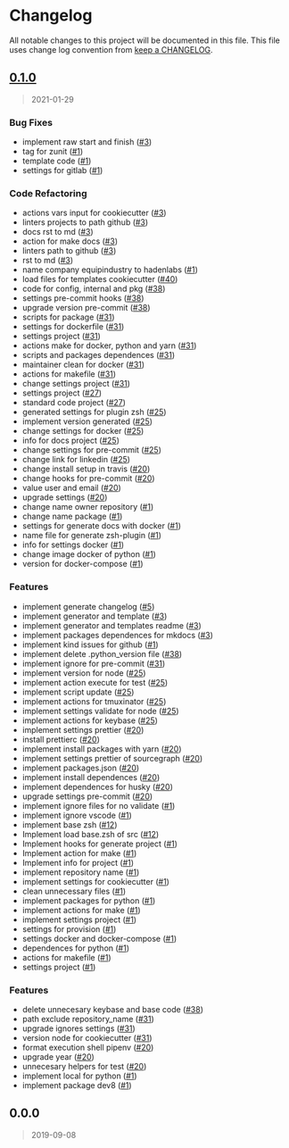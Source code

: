 # Changelog

All notable changes to this project will be documented in this file. This file uses change log convention from [keep a CHANGELOG](http://keepachangelog.com/en/0.3.0/).


<a name="0.1.0"></a>
## [0.1.0](https://github.com/hadenlabs/cookiecutter-zsh-plugin/compare/0.0.0...0.1.0)

> 2021-01-29

### Bug Fixes

* implement raw start and finish ([#3](https://github.com/hadenlabs/cookiecutter-zsh-plugin/issues/3))
* tag for zunit ([#1](https://github.com/hadenlabs/cookiecutter-zsh-plugin/issues/1))
* template code ([#1](https://github.com/hadenlabs/cookiecutter-zsh-plugin/issues/1))
* settings for gitlab ([#1](https://github.com/hadenlabs/cookiecutter-zsh-plugin/issues/1))

### Code Refactoring

* actions vars input for cookiecutter ([#3](https://github.com/hadenlabs/cookiecutter-zsh-plugin/issues/3))
* linters projects to path github ([#3](https://github.com/hadenlabs/cookiecutter-zsh-plugin/issues/3))
* docs rst to md ([#3](https://github.com/hadenlabs/cookiecutter-zsh-plugin/issues/3))
* action for make docs ([#3](https://github.com/hadenlabs/cookiecutter-zsh-plugin/issues/3))
* linters path to github ([#3](https://github.com/hadenlabs/cookiecutter-zsh-plugin/issues/3))
* rst to md ([#3](https://github.com/hadenlabs/cookiecutter-zsh-plugin/issues/3))
* name company equipindustry to hadenlabs ([#1](https://github.com/hadenlabs/cookiecutter-zsh-plugin/issues/1))
* load files for templates cookiecutter ([#40](https://github.com/hadenlabs/cookiecutter-zsh-plugin/issues/40))
* code for config, internal and pkg  ([#38](https://github.com/hadenlabs/cookiecutter-zsh-plugin/issues/38))
* settings pre-commit hooks ([#38](https://github.com/hadenlabs/cookiecutter-zsh-plugin/issues/38))
* upgrade version pre-commit ([#38](https://github.com/hadenlabs/cookiecutter-zsh-plugin/issues/38))
* scripts for package ([#31](https://github.com/hadenlabs/cookiecutter-zsh-plugin/issues/31))
* settings for dockerfile ([#31](https://github.com/hadenlabs/cookiecutter-zsh-plugin/issues/31))
* settings project ([#31](https://github.com/hadenlabs/cookiecutter-zsh-plugin/issues/31))
* actions make for docker, python and yarn ([#31](https://github.com/hadenlabs/cookiecutter-zsh-plugin/issues/31))
* scripts and packages dependences ([#31](https://github.com/hadenlabs/cookiecutter-zsh-plugin/issues/31))
* maintainer clean for docker ([#31](https://github.com/hadenlabs/cookiecutter-zsh-plugin/issues/31))
* actions for makefile ([#31](https://github.com/hadenlabs/cookiecutter-zsh-plugin/issues/31))
* change settings project ([#31](https://github.com/hadenlabs/cookiecutter-zsh-plugin/issues/31))
* settings project ([#27](https://github.com/hadenlabs/cookiecutter-zsh-plugin/issues/27))
* standard code project ([#27](https://github.com/hadenlabs/cookiecutter-zsh-plugin/issues/27))
* generated settings for plugin zsh ([#25](https://github.com/hadenlabs/cookiecutter-zsh-plugin/issues/25))
* implement version generated ([#25](https://github.com/hadenlabs/cookiecutter-zsh-plugin/issues/25))
* change settings for docker ([#25](https://github.com/hadenlabs/cookiecutter-zsh-plugin/issues/25))
* info for docs project ([#25](https://github.com/hadenlabs/cookiecutter-zsh-plugin/issues/25))
* change settings for pre-commit ([#25](https://github.com/hadenlabs/cookiecutter-zsh-plugin/issues/25))
* change link for linkedin ([#25](https://github.com/hadenlabs/cookiecutter-zsh-plugin/issues/25))
* change install setup in travis ([#20](https://github.com/hadenlabs/cookiecutter-zsh-plugin/issues/20))
* change hooks for pre-commit ([#20](https://github.com/hadenlabs/cookiecutter-zsh-plugin/issues/20))
* value user and email ([#20](https://github.com/hadenlabs/cookiecutter-zsh-plugin/issues/20))
* upgrade settings ([#20](https://github.com/hadenlabs/cookiecutter-zsh-plugin/issues/20))
* change name owner repository ([#1](https://github.com/hadenlabs/cookiecutter-zsh-plugin/issues/1))
* change name package ([#1](https://github.com/hadenlabs/cookiecutter-zsh-plugin/issues/1))
* settings for generate docs with docker ([#1](https://github.com/hadenlabs/cookiecutter-zsh-plugin/issues/1))
* name file for generate zsh-plugin ([#1](https://github.com/hadenlabs/cookiecutter-zsh-plugin/issues/1))
* info for settings docker ([#1](https://github.com/hadenlabs/cookiecutter-zsh-plugin/issues/1))
* change image docker of python ([#1](https://github.com/hadenlabs/cookiecutter-zsh-plugin/issues/1))
* version for docker-compose ([#1](https://github.com/hadenlabs/cookiecutter-zsh-plugin/issues/1))

### Features

* implement generate changelog ([#5](https://github.com/hadenlabs/cookiecutter-zsh-plugin/issues/5))
* implement generator and template ([#3](https://github.com/hadenlabs/cookiecutter-zsh-plugin/issues/3))
* implement generator and templates readme ([#3](https://github.com/hadenlabs/cookiecutter-zsh-plugin/issues/3))
* implement packages dependences for mkdocs ([#3](https://github.com/hadenlabs/cookiecutter-zsh-plugin/issues/3))
* implement kind issues for github ([#1](https://github.com/hadenlabs/cookiecutter-zsh-plugin/issues/1))
* implement delete .python_version file ([#38](https://github.com/hadenlabs/cookiecutter-zsh-plugin/issues/38))
* implement ignore for pre-commit ([#31](https://github.com/hadenlabs/cookiecutter-zsh-plugin/issues/31))
* implement version for node ([#25](https://github.com/hadenlabs/cookiecutter-zsh-plugin/issues/25))
* implement action execute for test ([#25](https://github.com/hadenlabs/cookiecutter-zsh-plugin/issues/25))
* implement script update ([#25](https://github.com/hadenlabs/cookiecutter-zsh-plugin/issues/25))
* implement actions for tmuxinator ([#25](https://github.com/hadenlabs/cookiecutter-zsh-plugin/issues/25))
* implement settings validate for node ([#25](https://github.com/hadenlabs/cookiecutter-zsh-plugin/issues/25))
* implement actions for keybase ([#25](https://github.com/hadenlabs/cookiecutter-zsh-plugin/issues/25))
* implement settings prettier ([#20](https://github.com/hadenlabs/cookiecutter-zsh-plugin/issues/20))
* install prettierc ([#20](https://github.com/hadenlabs/cookiecutter-zsh-plugin/issues/20))
* implement install packages with yarn ([#20](https://github.com/hadenlabs/cookiecutter-zsh-plugin/issues/20))
* implement settings prettier of  sourcegraph ([#20](https://github.com/hadenlabs/cookiecutter-zsh-plugin/issues/20))
* implement packages.json ([#20](https://github.com/hadenlabs/cookiecutter-zsh-plugin/issues/20))
* implement install dependences ([#20](https://github.com/hadenlabs/cookiecutter-zsh-plugin/issues/20))
* implement dependences for husky ([#20](https://github.com/hadenlabs/cookiecutter-zsh-plugin/issues/20))
* upgrade settings pre-commit ([#20](https://github.com/hadenlabs/cookiecutter-zsh-plugin/issues/20))
* implement ignore files for no validate ([#1](https://github.com/hadenlabs/cookiecutter-zsh-plugin/issues/1))
* implement ignore vscode ([#1](https://github.com/hadenlabs/cookiecutter-zsh-plugin/issues/1))
* implement base zsh ([#12](https://github.com/hadenlabs/cookiecutter-zsh-plugin/issues/12))
* Implement load base.zsh of src ([#12](https://github.com/hadenlabs/cookiecutter-zsh-plugin/issues/12))
* Implement hooks for generate project ([#1](https://github.com/hadenlabs/cookiecutter-zsh-plugin/issues/1))
* Implement action for make ([#1](https://github.com/hadenlabs/cookiecutter-zsh-plugin/issues/1))
* Implement info for project ([#1](https://github.com/hadenlabs/cookiecutter-zsh-plugin/issues/1))
* implement repository name ([#1](https://github.com/hadenlabs/cookiecutter-zsh-plugin/issues/1))
* implement settings for cookiecutter ([#1](https://github.com/hadenlabs/cookiecutter-zsh-plugin/issues/1))
* clean unnecessary files ([#1](https://github.com/hadenlabs/cookiecutter-zsh-plugin/issues/1))
* implement packages for python ([#1](https://github.com/hadenlabs/cookiecutter-zsh-plugin/issues/1))
* implement actions for make ([#1](https://github.com/hadenlabs/cookiecutter-zsh-plugin/issues/1))
* implement settings project ([#1](https://github.com/hadenlabs/cookiecutter-zsh-plugin/issues/1))
* settings for provision ([#1](https://github.com/hadenlabs/cookiecutter-zsh-plugin/issues/1))
* settings docker and docker-compose ([#1](https://github.com/hadenlabs/cookiecutter-zsh-plugin/issues/1))
* dependences for python ([#1](https://github.com/hadenlabs/cookiecutter-zsh-plugin/issues/1))
* actions for makefile ([#1](https://github.com/hadenlabs/cookiecutter-zsh-plugin/issues/1))
* settings project ([#1](https://github.com/hadenlabs/cookiecutter-zsh-plugin/issues/1))

### Features

* delete unnecesary keybase and base code ([#38](https://github.com/hadenlabs/cookiecutter-zsh-plugin/issues/38))
* path exclude repository_name ([#31](https://github.com/hadenlabs/cookiecutter-zsh-plugin/issues/31))
* upgrade ignores settings ([#31](https://github.com/hadenlabs/cookiecutter-zsh-plugin/issues/31))
* version node for cookiecutter ([#31](https://github.com/hadenlabs/cookiecutter-zsh-plugin/issues/31))
* format execution shell pipenv ([#20](https://github.com/hadenlabs/cookiecutter-zsh-plugin/issues/20))
* upgrade year ([#20](https://github.com/hadenlabs/cookiecutter-zsh-plugin/issues/20))
* unnecesary helpers for test ([#20](https://github.com/hadenlabs/cookiecutter-zsh-plugin/issues/20))
* implement local for python ([#1](https://github.com/hadenlabs/cookiecutter-zsh-plugin/issues/1))
* implement package dev8 ([#1](https://github.com/hadenlabs/cookiecutter-zsh-plugin/issues/1))


<a name="0.0.0"></a>
## 0.0.0

> 2019-09-08

